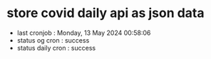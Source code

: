 # store covid daily api as json data

- last cronjob : Monday, 13 May 2024 00:58:06
- status og cron : success
- status daily cron : success
      
      